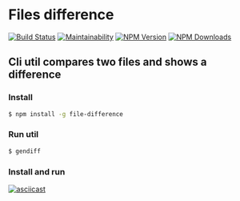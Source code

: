 # Files difference

[![Build Status](https://travis-ci.com/ivfisunov/Project_2.svg?branch=master)](https://travis-ci.com/ivfisunov/Project_2)
[![Maintainability](https://api.codeclimate.com/v1/badges/4455d3b3bd9bf45e30eb/maintainability)](https://codeclimate.com/github/ivfisunov/Project_2/maintainability)
[![NPM Version](https://img.shields.io/npm/v/file-difference.svg?style=flat)](https://www.npmjs.org/package/file-difference)
[![NPM Downloads](https://img.shields.io/npm/dt/file-difference.svg?style=flat)](https://npmcharts.com/compare/file-difference?minimal=true)



## Cli util compares two files and shows a difference

### Install

```sh
$ npm install -g file-difference
```

### Run util
```sh
$ gendiff
```

### Install and run
[![asciicast](https://asciinema.org/a/cJKN6tX1tqXQEMdKTVBknynrH.svg)](https://asciinema.org/a/cJKN6tX1tqXQEMdKTVBknynrH)


